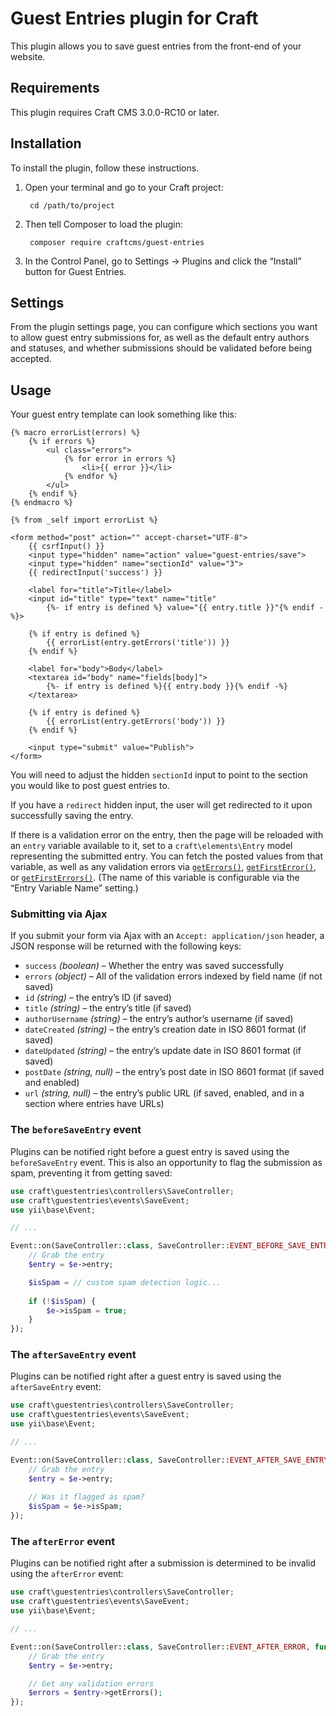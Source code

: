 # Guest Entries plugin for Craft

This plugin allows you to save guest entries from the front-end of your website.

## Requirements

This plugin requires Craft CMS 3.0.0-RC10 or later.

## Installation

To install the plugin, follow these instructions.

1. Open your terminal and go to your Craft project:

        cd /path/to/project

2. Then tell Composer to load the plugin:

        composer require craftcms/guest-entries

3. In the Control Panel, go to Settings → Plugins and click the “Install” button for Guest Entries.

## Settings

From the plugin settings page, you can configure which sections you want to allow guest entry submissions for, as well as the default entry authors and statuses, and whether submissions should be validated before being accepted.

## Usage

Your guest entry template can look something like this:

```twig
{% macro errorList(errors) %}
    {% if errors %}
        <ul class="errors">
            {% for error in errors %}
                <li>{{ error }}</li>
            {% endfor %}
        </ul>
    {% endif %}
{% endmacro %}

{% from _self import errorList %}

<form method="post" action="" accept-charset="UTF-8">
    {{ csrfInput() }}
    <input type="hidden" name="action" value="guest-entries/save">
    <input type="hidden" name="sectionId" value="3">
    {{ redirectInput('success') }}

    <label for="title">Title</label>
    <input id="title" type="text" name="title"
        {%- if entry is defined %} value="{{ entry.title }}"{% endif -%}>
    
    {% if entry is defined %}
        {{ errorList(entry.getErrors('title')) }}
    {% endif %}

    <label for="body">Body</label>
    <textarea id="body" name="fields[body]">
        {%- if entry is defined %}{{ entry.body }}{% endif -%}
    </textarea>
    
    {% if entry is defined %}
        {{ errorList(entry.getErrors('body')) }}
    {% endif %}

    <input type="submit" value="Publish">
</form>
```

You will need to adjust the hidden `sectionId` input to point to the section you would like to post guest entries to.

If you have a `redirect` hidden input, the user will get redirected to it upon successfully saving the entry.

If there is a validation error on the entry, then the page will be reloaded with an `entry` variable available to it, set to a `craft\elements\Entry` model representing the submitted entry. You can fetch the posted values from that variable, as well as any validation errors via [`getErrors()`], [`getFirstError()`], or [`getFirstErrors()`]. (The name of this variable is configurable via the “Entry Variable Name” setting.)

[`getErrors()`]: http://www.yiiframework.com/doc-2.0/yii-base-model.html#getErrors()-detail
[`getFirstError()`]: http://www.yiiframework.com/doc-2.0/yii-base-model.html#getFirstError()-detail
[`getFirstErrors()`]: http://www.yiiframework.com/doc-2.0/yii-base-model.html#getFirstErrors()-detail

### Submitting via Ajax

If you submit your form via Ajax with an `Accept: application/json` header, a JSON response will be returned with the following keys:

- `success` _(boolean)_ – Whether the entry was saved successfully
- `errors` _(object)_ – All of the validation errors indexed by field name (if not saved)  
- `id` _(string)_ – the entry’s ID (if saved)
- `title` _(string)_ – the entry’s title (if saved)
- `authorUsername` _(string)_ – the entry’s author’s username (if saved)
- `dateCreated` _(string)_ – the entry’s creation date in ISO 8601 format (if saved)
- `dateUpdated` _(string)_ – the entry’s update date in ISO 8601 format (if saved)
- `postDate` _(string, null)_ – the entry’s post date in ISO 8601 format (if saved and enabled)
- `url` _(string, null)_ – the entry’s public URL (if saved, enabled, and in a section where entries have URLs)

### The `beforeSaveEntry` event

Plugins can be notified right before a guest entry is saved using the `beforeSaveEntry` event. This is also an opportunity to flag the submission as spam, preventing it from getting saved:

```php
use craft\guestentries\controllers\SaveController;
use craft\guestentries\events\SaveEvent;
use yii\base\Event;

// ...

Event::on(SaveController::class, SaveController::EVENT_BEFORE_SAVE_ENTRY, function(SaveEvent $e) {
    // Grab the entry
    $entry = $e->entry;

    $isSpam = // custom spam detection logic...
    
    if (!$isSpam) {
        $e->isSpam = true;
    }
});
```

### The `afterSaveEntry` event

Plugins can be notified right after a guest entry is saved using the `afterSaveEntry` event:

```php
use craft\guestentries\controllers\SaveController;
use craft\guestentries\events\SaveEvent;
use yii\base\Event;

// ...

Event::on(SaveController::class, SaveController::EVENT_AFTER_SAVE_ENTRY, function(SaveEvent $e) {
    // Grab the entry
    $entry = $e->entry;
    
    // Was it flagged as spam?
    $isSpam = $e->isSpam;
});
```

### The `afterError` event

Plugins can be notified right after a submission is determined to be invalid using the `afterError` event:

```php
use craft\guestentries\controllers\SaveController;
use craft\guestentries\events\SaveEvent;
use yii\base\Event;

// ...

Event::on(SaveController::class, SaveController::EVENT_AFTER_ERROR, function(SaveEvent $e) {
    // Grab the entry
    $entry = $e->entry;

    // Get any validation errors
    $errors = $entry->getErrors();
});
```
